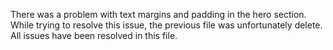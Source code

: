 There was a problem with text margins and padding in the hero section. While trying to resolve this issue, the previous file was unfortunately delete. All issues have been resolved in this file.
